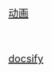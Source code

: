 
<div style="font-size:20px">

<br>

[动画](https://b23.tv/NawuvTf)

<br>

[docsify](https://docsify.js.org/#/zh-cn/)

</div>

